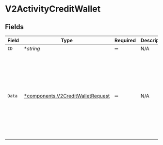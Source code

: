 # V2ActivityCreditWallet


## Fields

| Field                                                                                       | Type                                                                                        | Required                                                                                    | Description                                                                                 | Example                                                                                     |
| ------------------------------------------------------------------------------------------- | ------------------------------------------------------------------------------------------- | ------------------------------------------------------------------------------------------- | ------------------------------------------------------------------------------------------- | ------------------------------------------------------------------------------------------- |
| `ID`                                                                                        | **string*                                                                                   | :heavy_minus_sign:                                                                          | N/A                                                                                         |                                                                                             |
| `Data`                                                                                      | [*components.V2CreditWalletRequest](../../models/components/v2creditwalletrequest.md)       | :heavy_minus_sign:                                                                          | N/A                                                                                         | {<br/>"amount": {<br/>"asset": "USD/2",<br/>"amount": 100<br/>},<br/>"metadata": {<br/>"key": ""<br/>},<br/>"sources": []<br/>} |